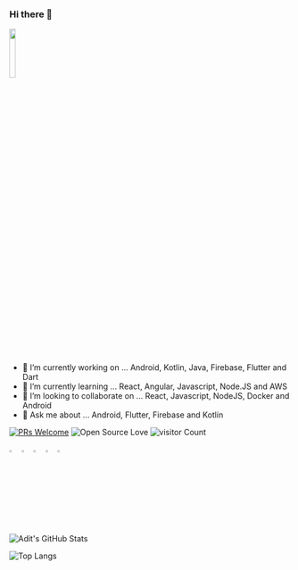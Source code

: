 ### Hi there 👋

<img src="https://api.accredible.com/v1/frontend/credential_website_embed_image/badge/22745804?key=d67e074995a2101694f96e68c6b33b77b85eb9ee27b43da33a8850bbcdce46b3" width="15%"/>

- 🔭 I’m currently working on ... Android, Kotlin, Java, Firebase, Flutter and Dart
- 🌱 I’m currently learning ... React, Angular, Javascript, Node.JS and AWS
- 👯 I’m looking to collaborate on ... React, Javascript, NodeJS, Docker and Android
- 💬 Ask me about ... Android, Flutter, Firebase and Kotlin

[![PRs Welcome](https://img.shields.io/badge/PRs-welcome-brightgreen.svg?style=flat&logo=github)](https://github.com/aditmodhvadia)  ![Open Source Love](https://badges.frapsoft.com/os/v2/open-source.svg?v=103) ![visitor Count](https://visitor-badge.laobi.icu/badge?page_id=aditmodhvadia.aditmodhvadia)


[<img src="https://img.icons8.com/color/48/000000/twitter.png" width="3.5%"/>](https://twitter.com/AditModhvadia)
[<img src="https://img.icons8.com/color/48/000000/linkedin.png" width="3.5%"/>](https://www.linkedin.com/in/adit-modhvadia/)
[<img src="https://img.icons8.com/windows/32/000000/resume-website.png" width="3.5%"/>](https://aditmodhvadia.github.io/)
[<img src="https://img.icons8.com/color/48/000000/medium.png" width="3.5%"/>](https://medium.com/@dev.aditmodhvadia)
<a href="mailto:dev.aditmodhvadia@gmail.com"> <img src="https://img.icons8.com/fluent/48/000000/gmail.png" width="3.5%"/> </a>



<img src="https://github-readme-stats.vercel.app/api?username=aditmodhvadia&show_icons=true&hide_border=true" alt="Adit's GitHub Stats">


![Top Langs](https://github-readme-stats.vercel.app/api/top-langs/?username=aditmodhvadia&show_icons=true)

